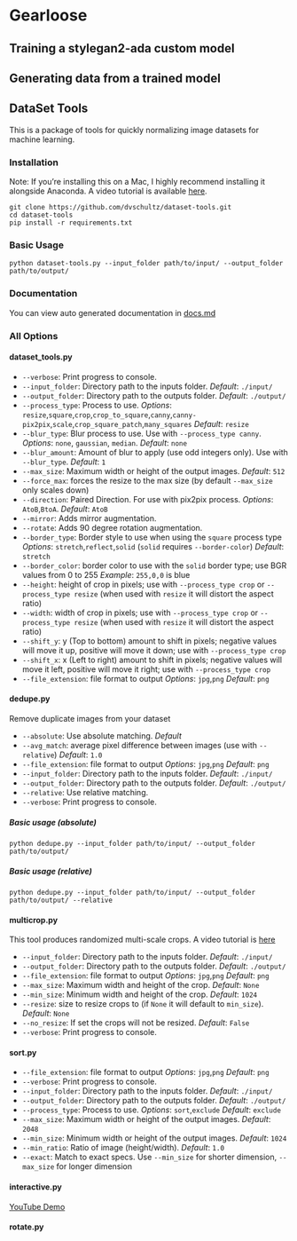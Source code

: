 # Gearloose

## Training a stylegan2-ada custom model

## Generating data from a trained model

## DataSet Tools

This is a package of tools for quickly normalizing image datasets for machine learning.

### Installation

Note: If you’re installing this on a Mac, I highly recommend installing it alongside Anaconda. A video tutorial is available [here](https://www.youtube.com/watch?v=2zgki1oeRkg).

```
git clone https://github.com/dvschultz/dataset-tools.git
cd dataset-tools
pip install -r requirements.txt
```

### Basic Usage

```
python dataset-tools.py --input_folder path/to/input/ --output_folder path/to/output/
```

### Documentation

You can view auto generated documentation in [docs.md](./docs.md)

### All Options

#### dataset_tools.py

- `--verbose`: Print progress to console.
- `--input_folder`: Directory path to the inputs folder. _Default_: `./input/`
- `--output_folder`: Directory path to the outputs folder. _Default_: `./output/`
- `--process_type`: Process to use. _Options_: `resize`,`square`,`crop`,`crop_to_square`,`canny`,`canny-pix2pix`,`scale`,`crop_square_patch`,`many_squares` _Default_: `resize`
- `--blur_type`: Blur process to use. Use with `--process_type canny`. _Options_: `none`, `gaussian`, `median`. _Default_: `none`
- `--blur_amount`: Amount of blur to apply (use odd integers only). Use with `--blur_type`. _Default_: `1`
- `--max_size`: Maximum width or height of the output images. _Default_: `512`
- `--force_max`: forces the resize to the max size (by default `--max_size` only scales down)
- `--direction`: Paired Direction. For use with pix2pix process. _Options_: `AtoB`,`BtoA`. _Default_: `AtoB`
- `--mirror`: Adds mirror augmentation.
- `--rotate`: Adds 90 degree rotation augmentation.
- `--border_type`: Border style to use when using the `square` process type _Options_: `stretch`,`reflect`,`solid` (`solid` requires `--border-color`) _Default_: `stretch`
- `--border_color`: border color to use with the `solid` border type; use BGR values from 0 to 255 _Example_: `255,0,0` is blue
- `--height`: height of crop in pixels; use with `--process_type crop` or `--process_type resize` (when used with `resize` it will distort the aspect ratio)
- `--width`: width of crop in pixels; use with `--process_type crop` or `--process_type resize` (when used with `resize` it will distort the aspect ratio)
- `--shift_y`: y (Top to bottom) amount to shift in pixels; negative values will move it up, positive will move it down; use with `--process_type crop`
- `--shift_x`: x (Left to right) amount to shift in pixels; negative values will move it left, positive will move it right; use with `--process_type crop`
- `--file_extension`: file format to output _Options_: `jpg`,`png` _Default_: `png`

#### dedupe.py

Remove duplicate images from your dataset

- `--absolute`: Use absolute matching. _Default_
- `--avg_match`: average pixel difference between images (use with `--relative`) _Default_: `1.0`
- `--file_extension`: file format to output _Options_: `jpg`,`png` _Default_: `png`
- `--input_folder`: Directory path to the inputs folder. _Default_: `./input/`
- `--output_folder`: Directory path to the outputs folder. _Default_: `./output/`
- `--relative`: Use relative matching.
- `--verbose`: Print progress to console.

##### Basic usage (absolute)

`python dedupe.py --input_folder path/to/input/ --output_folder path/to/output/`

##### Basic usage (relative)

`python dedupe.py --input_folder path/to/input/ --output_folder path/to/output/ --relative`

#### multicrop.py

This tool produces randomized multi-scale crops. A video tutorial is [here](https://youtu.be/0yj8B2x62EA)

- `--input_folder`: Directory path to the inputs folder. _Default_: `./input/`
- `--output_folder`: Directory path to the outputs folder. _Default_: `./output/`
- `--file_extension`: file format to output _Options_: `jpg`,`png` _Default_: `png`
- `--max_size`: Maximum width and height of the crop. _Default_: `None`
- `--min_size`: Minimum width and height of the crop. _Default_: `1024`
- `--resize`: size to resize crops to (if `None` it will default to `min_size`). _Default_: `None`
- `--no_resize`: If set the crops will not be resized. _Default_: `False`
- `--verbose`: Print progress to console.

#### sort.py

- `--file_extension`: file format to output _Options_: `jpg`,`png` _Default_: `png`
- `--verbose`: Print progress to console.
- `--input_folder`: Directory path to the inputs folder. _Default_: `./input/`
- `--output_folder`: Directory path to the outputs folder. _Default_: `./output/`
- `--process_type`: Process to use. _Options_: `sort`,`exclude` _Default_: `exclude`
- `--max_size`: Maximum width or height of the output images. _Default_: `2048`
- `--min_size`: Minimum width or height of the output images. _Default_: `1024`
- `--min_ratio`: Ratio of image (height/width). _Default_: `1.0`
- `--exact`: Match to exact specs. Use `--min_size` for shorter dimension, `--max_size` for longer dimension

#### interactive.py

[YouTube Demo](https://www.youtube.com/watch?v=tUzUJNrSAu8)

#### rotate.py
